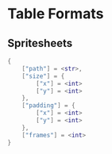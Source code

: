# Table Formats

## Spritesheets
```lua
{
    ["path"] = <str>,
    ["size"] = {
        ["x"] = <int>
        ["y"] = <int>
    },
    ["padding"] = {
        ["x"] = <int>
        ["y"] = <int>
    },
    ["frames"] = <int>
}
```